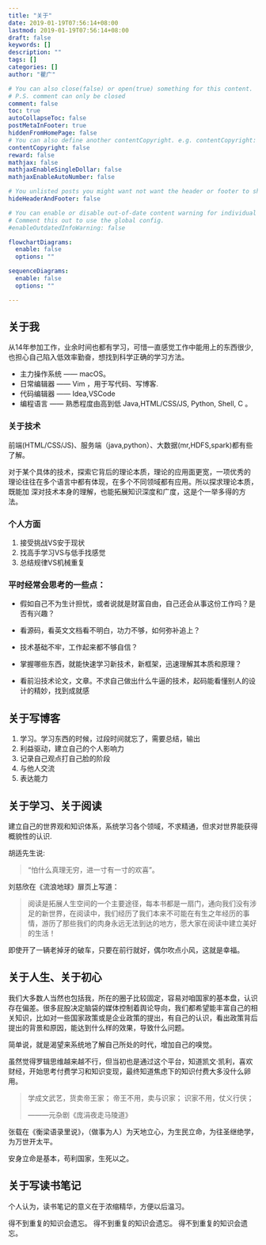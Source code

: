 ```yaml
---
title: "关于"
date: 2019-01-19T07:56:14+08:00
lastmod: 2019-01-19T07:56:14+08:00
draft: false
keywords: []
description: ""
tags: []
categories: []
author: "瞿广"

# You can also close(false) or open(true) something for this content.
# P.S. comment can only be closed
comment: false
toc: true
autoCollapseToc: false
postMetaInFooter: true
hiddenFromHomePage: false
# You can also define another contentCopyright. e.g. contentCopyright: "This is another copyright."
contentCopyright: false
reward: false
mathjax: false
mathjaxEnableSingleDollar: false
mathjaxEnableAutoNumber: false

# You unlisted posts you might want not want the header or footer to show
hideHeaderAndFooter: false

# You can enable or disable out-of-date content warning for individual post.
# Comment this out to use the global config.
#enableOutdatedInfoWarning: false

flowchartDiagrams:
  enable: false
  options: ""

sequenceDiagrams: 
  enable: false
  options: ""

---
```


## 关于我

从14年参加工作，业余时间也都有学习，可惜一直感觉工作中能用上的东西很少,也担心自己陷入低效率勤奋，想找到科学正确的学习方法。

- 主力操作系统 —— macOS。
- 日常编辑器 —— Vim ，用于写代码、写博客.
- 代码编辑器 —— Idea,VSCode 
- 编程语言 —— 熟悉程度由高到低 Java,HTML/CSS/JS, Python, Shell, C 。

### 关于技术

前端(HTML/CSS/JS)、服务端（java,python）、大数据(mr,HDFS,spark)都有些了解。

对于某个具体的技术，探索它背后的理论本质，理论的应用面更宽，一项优秀的
理论往往在多个语言中都有体现，在多个不同领域都有应用。所以探求理论本质，既能加
深对技术本身的理解，也能拓展知识深度和广度，这是个一举多得的方法。

### 个人方面

1. 接受挑战VS安于现状
2. 找高手学习VS与低手找感觉
3. 总结规律VS机械重复

### 平时经常会思考的一些点：

- 假如自己不为生计担忧，或者说就是财富自由，自己还会从事这份工作吗？是否有兴趣？

- 看源码，看英文文档看不明白，功力不够，如何弥补追上？

- 技术基础不牢，工作起来都不够自信？

- 掌握哪些东西，就能快速学习新技术，新框架，迅速理解其本质和原理？

- 看前沿技术论文，文章。不求自己做出什么牛逼的技术，起码能看懂别人的设计的精妙，找到成就感

## 关于写博客
1. 学习。学习东西的时候，过段时间就忘了，需要总结，输出
2. 利益驱动，建立自己的个人影响力
3. 记录自己观点打自己脸的阶段
4. 与他人交流
5. 表达能力

## 关于学习、关于阅读


建立自己的世界观和知识体系，系统学习各个领域，不求精通，但求对世界能获得概貌性的认识.

胡适先生说:

>“怕什么真理无穷，进一寸有一寸的欢喜”。



<!-- ![liucixin-talk-about-reading](/img/liucixin-talk-about-reading.png) -->
刘慈欣在《流浪地球》扉页上写道：

> 阅读是拓展人生空间的一个主要途径，每本书都是一扇门，通向我们没有涉足的新世界，在阅读中，我们经历了我们本来不可能在有生之年经历的事情，游历了那些我们的肉身永远无法到达的地方，愿大家在阅读中建立美好的生活！


即使开了一辆老掉牙的破车，只要在前行就好，偶尔吹点小风，这就是幸福。



## 关于人生、关于初心

我们大多数人当然也包括我，所在的圈子比较固定，容易对咱国家的基本盘，认识存在偏差。很多屁股决定脑袋的媒体控制着舆论导向，我们都希望能丰富自己的相关知识，比如对一些国家政策或是企业政策的提出，有自己的认识，看出政策背后提出的背景和原因，能达到什么样的效果，导致什么问题。

简单说，就是渴望来系统地了解自己所处的时代，增加自己的嗅觉。

虽然觉得罗辑思维越来越不行，但当初也是通过这个平台，知道凯文·凯利，喜欢财经，开始思考付费学习和知识变现，最终知道焦虑下的知识付费大多没什么卵用。

> 学成文武艺，货卖帝王家；
> 帝王不用，卖与识家；
> 识家不用，仗义行侠；
>
>    ———元杂剧《庞涓夜走马陵道》


张载在《衡梁语录里说》，（做事为人）为天地立心，为生民立命，为往圣继绝学，为万世开太平。

安身立命是基本，苟利国家，生死以之。

## 关于写读书笔记

个人认为，读书笔记的意义在于浓缩精华，方便以后温习。

得不到重复的知识会遗忘。
得不到重复的知识会遗忘。
得不到重复的知识会遗忘。

